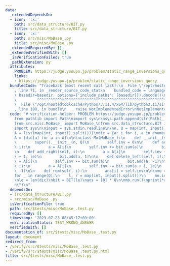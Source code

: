 ```yaml
---
data:
  _extendedDependsOn:
  - icon: ':x:'
    path: src/data_structure/BIT.py
    title: src/data_structure/BIT.py
  - icon: ':x:'
    path: src/misc/MoBase_.py
    title: src/misc/MoBase_.py
  _extendedRequiredBy: []
  _extendedVerifiedWith: []
  _isVerificationFailed: true
  _pathExtension: py
  attributes:
    PROBLEM: https://judge.yosupo.jp/problem/static_range_inversions_query
    links:
    - https://judge.yosupo.jp/problem/static_range_inversions_query
  bundledCode: "Traceback (most recent call last):\n  File \"/opt/hostedtoolcache/Python/3.11.4/x64/lib/python3.11/site-packages/onlinejudge_verify/documentation/build.py\"\
    , line 71, in _render_source_code_stat\n    bundled_code = language.bundle(stat.path,\
    \ basedir=basedir, options={'include_paths': [basedir]}).decode()\n          \
    \         ^^^^^^^^^^^^^^^^^^^^^^^^^^^^^^^^^^^^^^^^^^^^^^^^^^^^^^^^^^^^^^^^^^^^^^^^^^^^^^^^^\n\
    \  File \"/opt/hostedtoolcache/Python/3.11.4/x64/lib/python3.11/site-packages/onlinejudge_verify/languages/python.py\"\
    , line 108, in bundle\n    raise NotImplementedError\nNotImplementedError\n"
  code: "# verification-helper: PROBLEM https://judge.yosupo.jp/problem/static_range_inversions_query\n\
    from pathlib import Path\nimport sys\n\nsys.path.append(str(Path(__file__).resolve().parent.parent.parent.parent))\n\
    from src.misc.MoBase_ import MoBase_\nfrom src.data_structure.BIT import BIT\n\
    import sys\n\ninput = sys.stdin.readline\n\nn, Q = map(int, input().split())\n\
    A = list(map(int, input().split()))\ndic = {a: i for i, a in enumerate(sorted(set(A)))}\n\
    A = [dic[a] for a in A]\n\n\nclass Mo(MoBase_):\n    def __init__(self, n, Q):\n\
    \        super().__init__(n, Q)\n        self.inv = 0\n\n    def add_left(self,\
    \ i):\n        a = A[i]\n        self.inv += bit.sum(a)\n        bit.add(a, 1)\n\
    \n    def add_right(self, i):\n        a = A[i]\n        self.inv += bit.sum(a\
    \ + 1, le)\n        bit.add(a, 1)\n\n    def delete_left(self, i):\n        a\
    \ = A[i]\n        self.inv -= bit.sum(a)\n        bit.add(a, -1)\n\n    def delete_right(self,\
    \ i):\n        a = A[i]\n        self.inv -= bit.sum(a + 1, le)\n        bit.add(a,\
    \ -1)\n\n    def rem(self, i):\n        ans[i] = self.inv\n\n\nmo = Mo(n, Q)\n\
    for _ in range(Q):\n    l, r = map(int, input().split())\n    mo.insert(l, r)\n\
    \nle = len(dic)\nbit = BIT(le)\nans = [0] * Q\n\nmo.run()\nprint(*ans, sep=\"\\\
    n\")\n"
  dependsOn:
  - src/data_structure/BIT.py
  - src/misc/MoBase_.py
  isVerificationFile: true
  path: src/$tests/misc/MoBase_.test.py
  requiredBy: []
  timestamp: '2023-07-23 08:45:17+09:00'
  verificationStatus: TEST_WRONG_ANSWER
  verifiedWith: []
documentation_of: src/$tests/misc/MoBase_.test.py
layout: document
redirect_from:
- /verify/src/$tests/misc/MoBase_.test.py
- /verify/src/$tests/misc/MoBase_.test.py.html
title: src/$tests/misc/MoBase_.test.py
---
```

